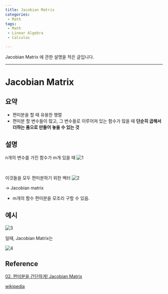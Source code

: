 ```yaml
---
title: Jacobian Matrix
categories:
 - Math
tags: 
 - Math
 - Linear Algebra
 - Calculas

---
```

Jacobian Matrix 에 관한 설명을 적은 글입니다.

---

# Jacobian Matrix

## 요약

- 편미분을 할 때 유용한 행렬
- 편미분 할 변수들이 많고, 그 변수들로 이루어져 있는 함수가 많을 때 **단순히 곱해서 더하는 폼으로 만들어 놓을 수 있는 것**

## 설명

n개의 변수를 가진 함수가 m개 있을 때
![1](https://mblogthumb-phinf.pstatic.net/20140512_105/jinohpark79_1399895378163qBl6n_GIF/jacobian1.GIF?type=w2)

<br>

이것들을 모두 편미분하기 위한 벡터
![2](https://mblogthumb-phinf.pstatic.net/20140512_15/jinohpark79_1399895493407FS5R1_GIF/jacobian2.GIF?type=w2)

-> Jacobian matrix

- m개의 함수 편미분을 모조리 구할 수 있음.

## 예시

![3](https://mblogthumb-phinf.pstatic.net/20140512_232/jinohpark79_1399895701098Nl6Dr_GIF/jacobian3.GIF?type=w2)

일때, Jacobian Matrix는

![4](https://mblogthumb-phinf.pstatic.net/20140512_14/jinohpark79_1399895801900R4g6C_GIF/jacobian4.GIF?type=w2)

## Reference
[02. 편미분을 간단하게! Jacobian Matrix](https://m.blog.naver.com/PostView.nhn?blogId=jinohpark79&logNo=110190680093&proxyReferer=https:%2F%2Fwww.google.com%2F)

[wikipedia](https://ko.wikipedia.org/wiki/%EC%95%BC%EC%BD%94%EB%B9%84_%ED%96%89%EB%A0%AC)